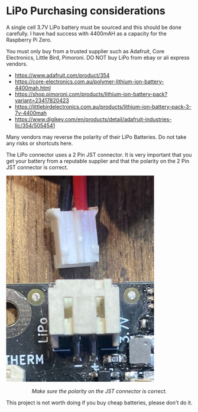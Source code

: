 # LiPo Purchasing considerations

A single cell 3.7V LiPo battery must be sourced and this should be done carefully. I have had success with 4400mAH as a capacity for the Raspberry Pi Zero. 

You must only buy from a trusted supplier such as Adafruit, Core Electronics, Little Bird, Pimoroni. DO NOT buy LiPo from ebay or ali express vendors.
 - https://www.adafruit.com/product/354
 - https://core-electronics.com.au/polymer-lithium-ion-battery-4400mah.html
 - https://shop.pimoroni.com/products/lithium-ion-battery-pack?variant=23417820423
 - https://littlebirdelectronics.com.au/products/lithium-ion-battery-pack-3-7v-4400mah
 - https://www.digikey.com/en/products/detail/adafruit-industries-llc/354/5054541

Many vendors may reverse the polarity of their LiPo Batteries. Do not take any risks or shortcuts here.

The LiPo connector uses a 2 Pin JST connector. It is very important that you get your battery from a reputable supplier and that the polarity on the 2 Pin JST connector is correct.
  
![Production Kit](img/lipo_jst.jpg?raw=true "Title")
<p style="text-align:center; font-style:italic;">Make sure the polarity on the JST connector is correct.</p>

This project is not worth doing if you buy cheap batteries, please don't do it.